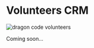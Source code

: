 # Volunteers CRM

![dragon code volunteers](https://preview.dragon-code.pro/the-dragon-code/volunteers-crm.svg?background=f9322c&invert=1)

Coming soon...

